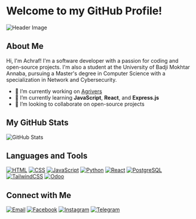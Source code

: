 # Welcome to my GitHub Profile!

![Header Image](https://example.com/your-image.png)

## About Me
Hi, I'm Achraf! I'm a software developer with a passion for coding and open-source projects. I'm also a student at the University of Badji Mokhtar Annaba, pursuing a Master's degree in Computer Science with a specialization in Network and Cybersecurity.

- 🔭 I’m currently working on [Agrivers](https://github.com/Atomic-CodeDz/Agrivers.git)
- 🌱 I’m currently learning **JavaScript**, **React**, and **Express.js**
- 👯 I’m looking to collaborate on open-source projects

## My GitHub Stats
![GitHub Stats](https://github-readme-stats.vercel.app/api?username=SelAchraf&show_icons=true&theme=radical)

## Languages and Tools
[![HTML](https://img.shields.io/badge/-HTML-E34F26?style=flat&logo=html5&logoColor=white)](https://developer.mozilla.org/en-US/docs/Web/HTML)
[![CSS](https://img.shields.io/badge/-CSS-1572B6?style=flat&logo=css3&logoColor=white)](https://developer.mozilla.org/en-US/docs/Web/CSS)
[![JavaScript](https://img.shields.io/badge/-JavaScript-F7DF1E?style=flat&logo=javascript&logoColor=black)](https://developer.mozilla.org/en-US/docs/Web/JavaScript)
[![Python](https://img.shields.io/badge/-Python-3776AB?style=flat&logo=python&logoColor=white)](https://www.python.org/)
[![React](https://img.shields.io/badge/-React-61DAFB?style=flat&logo=react&logoColor=white)](https://reactjs.org/)
[![PostgreSQL](https://img.shields.io/badge/-PostgreSQL-336791?style=flat&logo=postgresql&logoColor=white)](https://www.postgresql.org/)
[![TailwindCSS](https://img.shields.io/badge/-TailwindCSS-38B2AC?style=flat&logo=tailwind-css&logoColor=white)](https://tailwindcss.com/)
[![Odoo](https://img.shields.io/badge/-Odoo-EE0022?style=flat&logo=odoo&logoColor=white)](https://www.odoo.com/)

## Connect with Me
[![Email](https://img.shields.io/badge/-Email-D14836?style=flat&logo=gmail&logoColor=white)](mailto:newachraf23@gmail.com)
[![Facebook](https://img.shields.io/badge/-Facebook-1877F2?style=flat&logo=facebook&logoColor=white)](https://www.facebook.com/share/1Dv7ahYPqm/)
[![Instagram](https://img.shields.io/badge/-Instagram-E4405F?style=flat&logo=instagram&logoColor=white)](https://www.instagram.com/achraf._.sel?igsh=ZHJ1MGdoYWRmbWg1)
[![Telegram](https://img.shields.io/badge/-Telegram-2CA5E0?style=flat&logo=telegram&logoColor=white)](https://t.me/SelMedAchraf)
